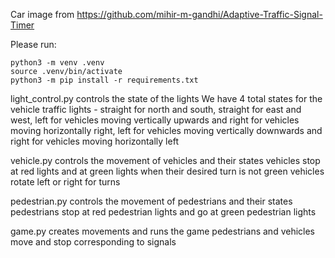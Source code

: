 Car image from https://github.com/mihir-m-gandhi/Adaptive-Traffic-Signal-Timer

Please run:
```
python3 -m venv .venv
source .venv/bin/activate
python3 -m pip install -r requirements.txt
```

light_control.py controls the state of the lights
We have 4 total states for the vehicle traffic lights - straight for north and south, straight for east and west, left for vehicles moving vertically upwards and right for
vehicles moving horizontally right, left for vehicles moving vertically downwards and right for vehicles moving horizontally left

vehicle.py controls the movement of vehicles and their states
vehicles stop at red lights and at green lights when their desired turn is not green
vehicles rotate left or right for turns

pedestrian.py controls the movement of pedestrians and their states
pedestrians stop at red pedestrian lights and go at green pedestrian lights

game.py creates movements and runs the game
pedestrians and vehicles move and stop corresponding to signals

